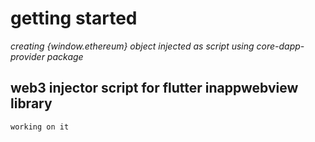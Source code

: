 # getting started
_creating {window.ethereum} object injected as script using core-dapp-provider package_
## web3 injector script for flutter inappwebview library
`working on it`